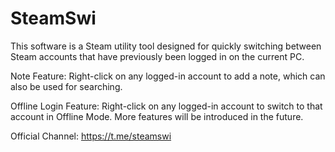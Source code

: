 # SteamSwi
This software is a Steam utility tool designed for quickly switching between Steam accounts that have previously been logged in on the current PC.

Note Feature:
Right-click on any logged-in account to add a note, which can also be used for searching.

Offline Login Feature:
Right-click on any logged-in account to switch to that account in Offline Mode.
More features will be introduced in the future.

Official Channel: https://t.me/steamswi
